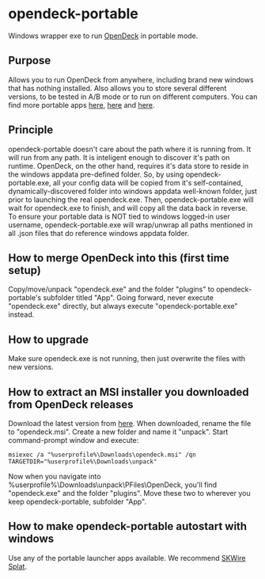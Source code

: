 # opendeck-portable
Windows wrapper exe to run [OpenDeck](https://github.com/ninjadev64/OpenDeck) in portable mode.


## Purpose
Allows you to run OpenDeck from anywhere, including brand new windows that has nothing installed. Also allows you to store several different versions, to be tested in A/B mode or to run on different computers. You can find more portable apps [here](https://portapps.io), [here](https://portableapps.com) and [here](https://www.portablefreeware.com).


## Principle
opendeck-portable doesn't care about the path where it is running from. 
It will run from any path. It is inteligent enough to discover it's path on runtime. 
OpenDeck, on the other hand, requires it's data store to reside in the windows appdata pre-defined folder. 
So, by using opendeck-portable.exe, all your config data will be copied from it's self-contained, dynamically-discovered folder into windows appdata well-known folder, just prior to launching the real opendeck.exe. Then, opendeck-portable.exe will wait for opendeck.exe to finish, and will copy all the data back in reverse. To ensure your portable data is NOT tied to windows logged-in user username, opendeck-portable.exe will wrap/unwrap all paths mentioned in all .json files that do reference windows appdata folder.


## How to merge OpenDeck into this (first time setup)
Copy/move/unpack "opendeck.exe" and the folder "plugins" to opendeck-portable's subfolder titled "App".
Going forward, never execute "opendeck.exe" directly, but always execute "opendeck-portable.exe" instead.


## How to upgrade
Make sure opendeck.exe is not running, then just overwrite the files with new versions.


## How to extract an MSI installer you downloaded from OpenDeck releases
Download the latest version from [here](https://github.com/ninjadev64/OpenDeck/releases). When downloaded, rename the file to "opendeck.msi". Create a new folder and name it "unpack". Start command-prompt window and execute:
```
msiexec /a "%userprofile%\Downloads\opendeck.msi" /qn TARGETDIR="%userprofile%\Downloads\unpack"
```
Now when you navigate into %userprofile%\Downloads\unpack\PFiles\OpenDeck, you'll find "opendeck.exe" and the folder "plugins". Move these two to wherever you keep opendeck-portable, subfolder "App".


## How to make opendeck-portable autostart with windows
Use any of the portable launcher apps available. We recommend [SKWire Splat](https://www.dcmembers.com/skwire/download/splat/).
